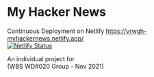 # My Hacker News

Continuous Deployment on Netlify https://vrwgh-myhackernews.netlify.app/
<br/>
[![Netlify Status](https://api.netlify.com/api/v1/badges/30acdaec-afc1-4d74-b517-e239f19d60ce/deploy-status)](https://app.netlify.com/sites/vrwgh-myhackernews/deploys)

An individual project for
<br/>
(WBS WD#020 Group - Nov 2021)

